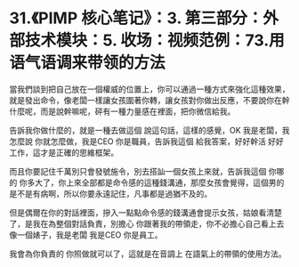 # 31.《PIMP 核心笔记》：3. 第三部分：外部技术模块：5. 收场：视频范例：73.用语气语调来带领的方法

當我們談到把自己放在一個權威的位置上，你可以通過一種方式來強化這種效果，就是發出命令，像老闆一樣讓女孩圍著你轉，讓女孩對你做出反應，不要說你在幹什麼呢，而是說幹嘛呢，砰有一種力量感在裡面，把你微信給我。

告訴我你做什麼的，就是一種去做這個 說這句話，這樣的感覺，OK 我是老闆，我怎麼說 你就怎麼做，我是CEO 你是職員，告訴我這個 給我答案，好好幹活 好好工作，這才是正確的思維框架。

而且你要記住千萬別只會發號施令，別去搭訕一個女孩上來就，告訴我這個 你哪的 你多大了，你上來全部都是命令感的這種錢溝通，那麼女孩會覺得，這個男的是不是有病啊，所以你要永遠記住，凡事都是過猶不及的。

但是偶爾在你的對話裡面，摻入一點點命令感的錢溝通會提示女孩，姑娘看清楚了，是我在為整個對話負責，別擔心 你跟著我的帶領走，你不必擔心自己看上去像一個婊子，我是老闆 我是CEO 你是員工。

我會為你負責的 你照做就可以了，這就是在音調上 在語氣上的帶領的使用方法。